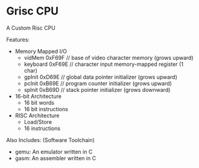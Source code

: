 # Grisc CPU
A Custom Risc CPU

Features:    

- Memory Mapped I/O  
    - vidMem 0xF69F // base of video character memory (grows upward)  
    - keyboard 0xF69E // character input memory-mapped register (1 char)  
    - gpInit 0xD69E // global data pointer initializer (grows upward)  
    - pcInit 0xB69E // program counter initializer (grows upward)  
    - spInit 0xB69D // stack pointer initializer (grows downward)      
- 16-bit Architecture  
    - 16 bit words  
    - 16 bit instructions    
- RISC Architecture  
    - Load/Store  
    - 16 instructions       

Also Includes: (Software Toolchain)  
- gemu: An emulator written in C
- gasm: An assembler written in C

